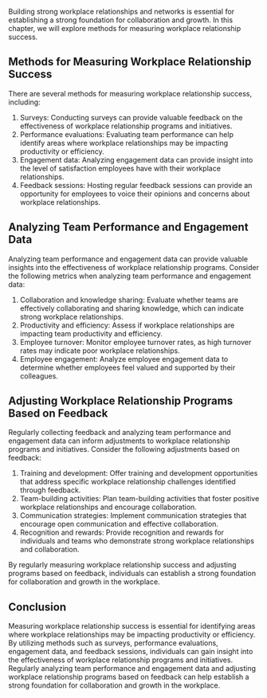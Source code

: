 
Building strong workplace relationships and networks is essential for establishing a strong foundation for collaboration and growth. In this chapter, we will explore methods for measuring workplace relationship success.

Methods for Measuring Workplace Relationship Success
----------------------------------------------------

There are several methods for measuring workplace relationship success, including:

1. Surveys: Conducting surveys can provide valuable feedback on the effectiveness of workplace relationship programs and initiatives.
2. Performance evaluations: Evaluating team performance can help identify areas where workplace relationships may be impacting productivity or efficiency.
3. Engagement data: Analyzing engagement data can provide insight into the level of satisfaction employees have with their workplace relationships.
4. Feedback sessions: Hosting regular feedback sessions can provide an opportunity for employees to voice their opinions and concerns about workplace relationships.

Analyzing Team Performance and Engagement Data
----------------------------------------------

Analyzing team performance and engagement data can provide valuable insights into the effectiveness of workplace relationship programs. Consider the following metrics when analyzing team performance and engagement data:

1. Collaboration and knowledge sharing: Evaluate whether teams are effectively collaborating and sharing knowledge, which can indicate strong workplace relationships.
2. Productivity and efficiency: Assess if workplace relationships are impacting team productivity and efficiency.
3. Employee turnover: Monitor employee turnover rates, as high turnover rates may indicate poor workplace relationships.
4. Employee engagement: Analyze employee engagement data to determine whether employees feel valued and supported by their colleagues.

Adjusting Workplace Relationship Programs Based on Feedback
-----------------------------------------------------------

Regularly collecting feedback and analyzing team performance and engagement data can inform adjustments to workplace relationship programs and initiatives. Consider the following adjustments based on feedback:

1. Training and development: Offer training and development opportunities that address specific workplace relationship challenges identified through feedback.
2. Team-building activities: Plan team-building activities that foster positive workplace relationships and encourage collaboration.
3. Communication strategies: Implement communication strategies that encourage open communication and effective collaboration.
4. Recognition and rewards: Provide recognition and rewards for individuals and teams who demonstrate strong workplace relationships and collaboration.

By regularly measuring workplace relationship success and adjusting programs based on feedback, individuals can establish a strong foundation for collaboration and growth in the workplace.

Conclusion
----------

Measuring workplace relationship success is essential for identifying areas where workplace relationships may be impacting productivity or efficiency. By utilizing methods such as surveys, performance evaluations, engagement data, and feedback sessions, individuals can gain insight into the effectiveness of workplace relationship programs and initiatives. Regularly analyzing team performance and engagement data and adjusting workplace relationship programs based on feedback can help establish a strong foundation for collaboration and growth in the workplace.
